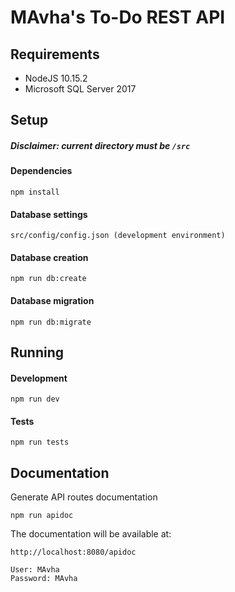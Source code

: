 # MAvha's To-Do REST API

## Requirements
* NodeJS 10.15.2
* Microsoft SQL Server 2017

## Setup
##### Disclaimer: current directory must be `/src`
#### Dependencies
```
npm install
```
#### Database settings
```
src/config/config.json (development environment)
```
#### Database creation
```
npm run db:create
```
#### Database migration
```
npm run db:migrate
```

## Running

#### Development
```
npm run dev
```
#### Tests
```
npm run tests
```
## Documentation
Generate API routes documentation
```
npm run apidoc
```
The documentation will be available at:
``` 
http://localhost:8080/apidoc

User: MAvha
Password: MAvha
```
